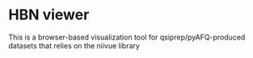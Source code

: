 # HBN viewer

This is a browser-based visualization tool for qsiprep/pyAFQ-produced datasets
that relies on the niivue library